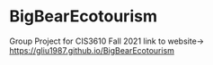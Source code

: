 # BigBearEcotourism
Group Project for CIS3610 Fall 2021
link to website-> https://gliu1987.github.io/BigBearEcotourism
